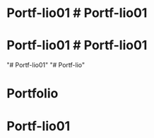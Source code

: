 # Portf-lio01 # Portf-lio01
# Portf-lio01 # Portf-lio01
"# Portf-lio01" 
"# Portf-lio" 
# Portfolio
# Portf-lio01

